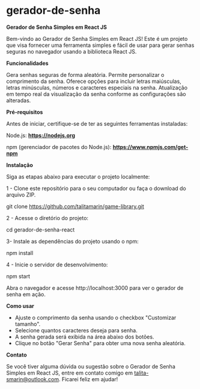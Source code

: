 # gerador-de-senha

**Gerador de Senha Simples em React JS**

Bem-vindo ao Gerador de Senha Simples em React JS! Este é um projeto que visa fornecer uma ferramenta simples e fácil de usar para gerar senhas seguras no navegador usando a biblioteca React JS.

**Funcionalidades**

Gera senhas seguras de forma aleatória.
Permite personalizar o comprimento da senha.
Oferece opções para incluir letras maiúsculas, letras minúsculas, números e caracteres especiais na senha.
Atualização em tempo real da visualização da senha conforme as configurações são alteradas.

**Pré-requisitos**

Antes de iniciar, certifique-se de ter as seguintes ferramentas instaladas:

Node.js: **https://nodejs.org**

npm (gerenciador de pacotes do Node.js): **https://www.npmjs.com/get-npm**

**Instalação**

Siga as etapas abaixo para executar o projeto localmente:

1 - Clone este repositório para o seu computador ou faça o download do arquivo ZIP.

git clone https://github.com/talitamarin/game-library.git

2 - Acesse o diretório do projeto:

cd gerador-de-senha-react

3- Instale as dependências do projeto usando o npm:

npm install

4 - Inicie o servidor de desenvolvimento:

npm start

Abra o navegador e acesse http://localhost:3000 para ver o gerador de senha em ação.

**Como usar**

- Ajuste o comprimento da senha usando o checkbox "Customizar tamanho".
- Selecione quantos caracteres deseja para senha.
- A senha gerada será exibida na área abaixo dos botões.
- Clique no botão "Gerar Senha" para obter uma nova senha aleatória.

**Contato**

Se você tiver alguma dúvida ou sugestão sobre o Gerador de Senha Simples em React JS, entre em contato comigo em talita-smarin@outlook.com. Ficarei feliz em ajudar!
